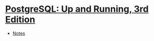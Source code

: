 # [PostgreSQL: Up and Running, 3rd Edition](https://www.safaribooksonline.com/library/view/postgresql-up-and/9781491963401/)

* [Notes](./notes)
